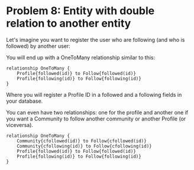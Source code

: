 # Problem 8: Entity with double relation to another entity

Let's imagine you want to register the user who are following (and who is followed) by another user:

You will end up with a OneToMany relationship similar to this:

	relationship OneToMany {
	    Profile{followed(id)} to Follow{followed(id)}
	    Profile{following(id)} to Follow{following(id)}
	}

Where you will register a Profile ID in a followed and a following fields in your database.

You can even have two relationships: one for the profile and another one if you want a Community to follow another community or another Profile (or viceversa).

	relationship OneToMany {
	    Community{cfollowed(id)} to Follow{cfollowed(id)}
	    Community{cfollowing(id)} to Follow{cfollowing(id)}
	    Profile{followed(id)} to Follow{followed(id)}
	    Profile{following(id)} to Follow{following(id)}
	}